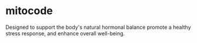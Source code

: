 # mitocode
Designed to support the body's natural hormonal balance promote a healthy stress response, and enhance overall well-being.
